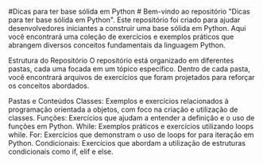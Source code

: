 #Dicas para ter base sólida em Python #
Bem-vindo ao repositório "Dicas para ter base sólida em Python". Este repositório foi criado para ajudar desenvolvedores iniciantes a construir uma base sólida em Python. Aqui você encontrará uma coleção de exercícios e exemplos práticos que abrangem diversos conceitos fundamentais da linguagem Python.

Estrutura do Repositório
O repositório está organizado em diferentes pastas, cada uma focada em um tópico específico. Dentro de cada pasta, você encontrará arquivos de exercícios que foram projetados para reforçar os conceitos abordados.

Pastas e Conteúdos
Classes: Exemplos e exercícios relacionados à programação orientada a objetos, com foco na criação e utilização de classes.
Funções: Exercícios que ajudam a entender a definição e o uso de funções em Python.
While: Exemplos práticos e exercícios utilizando loops while.
For: Exercícios que demonstram o uso de loops for para iteração em Python.
Condicionais: Exercícios que abordam a utilização de estruturas condicionais como if, elif e else.
